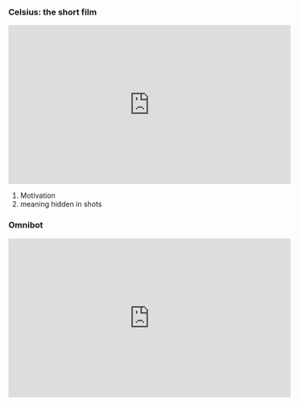 ### Celsius: the short film  
<iframe width="560" height="315" src="https://www.youtube.com/embed/tvA_sXkdvEY?si=sSUP4W66n8xg18-y" title="YouTube video player" frameborder="0" allow="accelerometer; autoplay; clipboard-write; encrypted-media; gyroscope; picture-in-picture; web-share" allowfullscreen></iframe>

1. Motivation  
2. meaning hidden in shots  
  
### Omnibot  
<iframe width="560" height="315" src="https://www.youtube.com/embed/OIdMkZyhx7E?si=8ysLqCWcjx4VRH-E" title="YouTube video player" frameborder="0" allow="accelerometer; autoplay; clipboard-write; encrypted-media; gyroscope; picture-in-picture; web-share" allowfullscreen></iframe>
